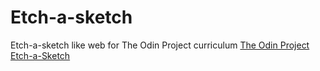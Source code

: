 # Etch-a-sketch

Etch-a-sketch like web for The Odin Project curriculum
[The Odin Project Etch-a-Sketch](https://www.theodinproject.com/lessons/foundations-etch-a-sketch)

